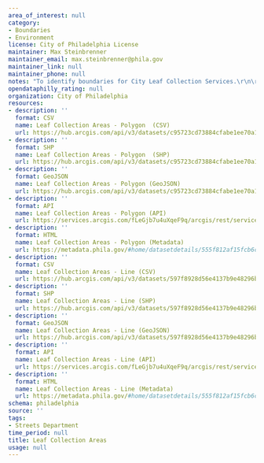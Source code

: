 ```yaml
---
area_of_interest: null
category:
- Boundaries
- Environment
license: City of Philadelphia License
maintainer: Max Steinbrenner
maintainer_email: max.steinbrenner@phila.gov
maintainer_link: null
maintainer_phone: null
notes: "To identify boundaries for City Leaf Collection Services.\r\n\r\n"
opendataphilly_rating: null
organization: City of Philadelphia
resources:
- description: ''
  format: CSV
  name: Leaf Collection Areas - Polygon  (CSV)
  url: https://hub.arcgis.com/api/v3/datasets/c95723cd73884cfabe1ee70a12f82c2d_0/downloads/data?format=csv&spatialRefId=3857&where=1%3D1
- description: ''
  format: SHP
  name: Leaf Collection Areas - Polygon  (SHP)
  url: https://hub.arcgis.com/api/v3/datasets/c95723cd73884cfabe1ee70a12f82c2d_0/downloads/data?format=shp&spatialRefId=3857&where=1%3D1
- description: ''
  format: GeoJSON
  name: Leaf Collection Areas - Polygon (GeoJSON)
  url: https://hub.arcgis.com/api/v3/datasets/c95723cd73884cfabe1ee70a12f82c2d_0/downloads/data?format=geojson&spatialRefId=4326&where=1%3D1
- description: ''
  format: API
  name: Leaf Collection Areas - Polygon (API)
  url: https://services.arcgis.com/fLeGjb7u4uXqeF9q/arcgis/rest/services/Leaf_Collection_Areas/FeatureServer/0/query?outFields=*&where=1%3D1
- description: ''
  format: HTML
  name: Leaf Collection Areas - Polygon (Metadata)
  url: https://metadata.phila.gov/#home/datasetdetails/555f812af15fcb6c6ed4410b/representationdetails/5571b1b6e4fb1d91393c2143/
- description: ''
  format: CSV
  name: Leaf Collection Areas - Line (CSV)
  url: https://hub.arcgis.com/api/v3/datasets/597f8928d56e4137b9e48296b30e18b1_0/downloads/data?format=csv&spatialRefId=3857&where=1%3D1
- description: ''
  format: SHP
  name: Leaf Collection Areas - Line (SHP)
  url: https://hub.arcgis.com/api/v3/datasets/597f8928d56e4137b9e48296b30e18b1_0/downloads/data?format=shp&spatialRefId=3857&where=1%3D1
- description: ''
  format: GeoJSON
  name: Leaf Collection Areas - Line (GeoJSON)
  url: https://hub.arcgis.com/api/v3/datasets/597f8928d56e4137b9e48296b30e18b1_0/downloads/data?format=geojson&spatialRefId=4326&where=1%3D1
- description: ''
  format: API
  name: Leaf Collection Areas - Line (API)
  url: https://services.arcgis.com/fLeGjb7u4uXqeF9q/arcgis/rest/services/Leaf_Collection_Areas_Arc/FeatureServer/0/query?outFields=*&where=1%3D1
- description: ''
  format: HTML
  name: Leaf Collection Areas - Line (Metadata)
  url: https://metadata.phila.gov/#home/datasetdetails/555f812af15fcb6c6ed4410b/representationdetails/5571b1b6e4fb1d91393c2142/
schema: philadelphia
source: ''
tags:
- Streets Department
time_period: null
title: Leaf Collection Areas
usage: null
---
```

